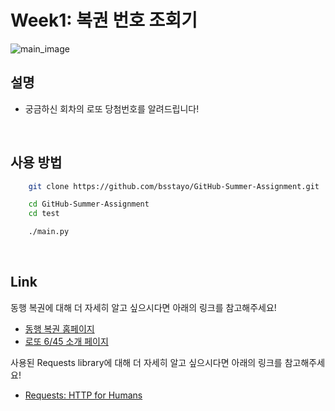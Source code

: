 Week1: 복권 번호 조회기
===================

![main_image](https://play-lh.googleusercontent.com/eUVpXzvy-5cGRnp025XcAnXN7HS2QFftJBcDW7EdAoH4OPD50sq2LaI0bVffDFyduQ)

## 설명

- 궁금하신 회차의 로또 당첨번호를 알려드립니다!
<br>

## 사용 방법

```bash
    git clone https://github.com/bsstayo/GitHub-Summer-Assignment.git
```
```bash
    cd GitHub-Summer-Assignment
    cd test
```
```bash
    ./main.py
```
<br>

## Link

동행 복권에 대해 더 자세히 알고 싶으시다면 아래의 링크를 참고해주세요!

- [동행 복권 홈페이지](https://dhlottery.co.kr/common.do?method=main)
- [로또 6/45 소개 페이지](https://dhlottery.co.kr/gameInfo.do?method=gameMethod&wiselog=H_B_1_1)

사용된 Requests library에 대해 더 자세히 알고 싶으시다면 아래의 링크를 참고해주세요!

- [Requests: HTTP for Humans](https://requests.readthedocs.io/en/latest/)
